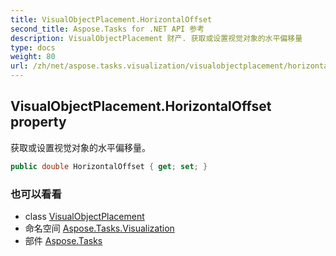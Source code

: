 ```yaml
---
title: VisualObjectPlacement.HorizontalOffset
second_title: Aspose.Tasks for .NET API 参考
description: VisualObjectPlacement 财产. 获取或设置视觉对象的水平偏移量
type: docs
weight: 80
url: /zh/net/aspose.tasks.visualization/visualobjectplacement/horizontaloffset/
---
```

## VisualObjectPlacement.HorizontalOffset property

获取或设置视觉对象的水平偏移量。

```csharp
public double HorizontalOffset { get; set; }
```

### 也可以看看

* class [VisualObjectPlacement](../)
* 命名空间 [Aspose.Tasks.Visualization](../../visualobjectplacement/)
* 部件 [Aspose.Tasks](../../../)


